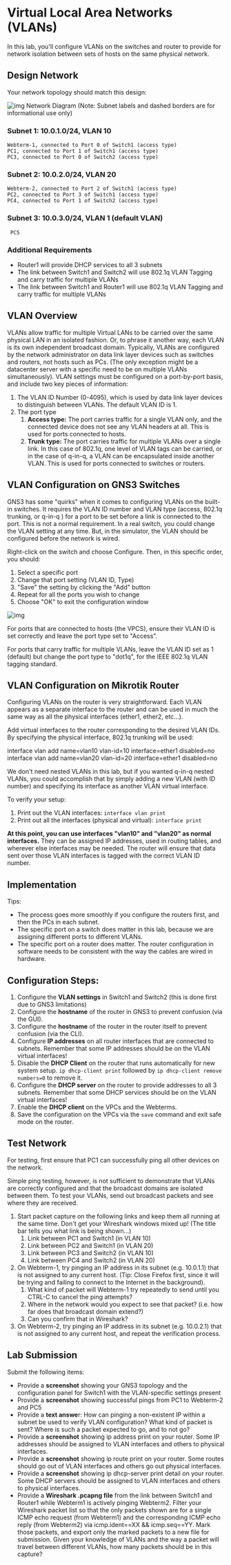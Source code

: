 # Virtual Local Area Networks (VLANs)

In this lab, you'll configure VLANs on the switches and router to provide for network isolation between sets of hosts on the same physical network. 

## Design Network

Your network topology should match this design:

![img](./assets/network-07.png)
  Network Diagram (Note: Subnet labels and dashed borders are for informational use only)

### Subnet 1: 10.0.1.0/24, VLAN 10

    Webterm-1, connected to Port 0 of Switch1 (access type)
    PC1, connected to Port 1 of Switch1 (access type)
    PC3, connected to Port 0 of Switch2 (access type)

### Subnet 2: 10.0.2.0/24, VLAN 20

    Webterm-2, connected to Port 2 of Switch1 (access type)
    PC2, connected to Port 3 of Switch1 (access type)
    PC4, connected to Port 1 of Switch2 (access type)

### Subnet 3: 10.0.3.0/24, VLAN 1 (default VLAN)
     PC5

### Additional Requirements

  - Router1 will provide DHCP services to all 3 subnets
  - The link between Switch1 and Switch2 will use 802.1q VLAN Tagging and carry traffic for multiple VLANs
  - The link between Switch1 and Router1 will use 802.1q VLAN Tagging and carry traffic for multiple VLANs

## VLAN Overview

VLANs allow traffic for multiple Virtual LANs to be carried over the same physical LAN in an isolated fashion. Or, to phrase it another way, each VLAN is its own independent broadcast domain. Typically, VLANs are configured by the network administrator on data link layer devices such as switches and routers, not hosts such as PCs. (The only exception might be a datacenter server with a specific need to be on multiple VLANs simultaneously). VLAN settings must be configured on a port-by-port basis, and include two key pieces of information:

1. The VLAN ID Number (0-4095), which is used by data link layer devices to distinguish between VLANs. The default VLAN ID is 1.
2. The port type
    1. **Access type:** The port carries traffic for a single VLAN only, and the connected device does not see any VLAN headers at all. This is used for ports connected to hosts.
    2. **Trunk type:** The port carries traffic for multiple VLANs over a single link. In this case of 802.1q, one level of VLAN tags can be carried, or in the case of q-in-q, a VLAN can be encapsulated inside another VLAN. This is used for ports connected to switches or routers.

## VLAN Configuration on GNS3 Switches

GNS3 has some "quirks" when it comes to configuring VLANs on the built-in switches. It requires the VLAN ID number and VLAN type (access, 802.1q trunking, or q-in-q ) for a port to be set before a link is connected to the port. This is not a normal requirement. In a real switch, you could change the VLAN setting at any time. But, in the simulator, the VLAN should be configured before the network is wired.

Right-click on the switch and choose Configure. Then, in this specific order, you should:

  1. Select a specific port
  1. Change that port setting (VLAN ID, Type)
  1. "Save" the setting by clicking the "Add" button
  1. Repeat for all the ports you wish to change
  1. Choose "OK" to exit the configuration window

![img](./assets/switch-vlan-config.png)

For ports that are connected to hosts (the VPCS), ensure their VLAN ID is set correctly and leave the port type set to "Access".

For ports that carry traffic for multiple VLANs, leave the VLAN ID set as 1 (default) but change the port type to "dot1q", for the IEEE 802.1q VLAN tagging standard.

## VLAN Configuration on Mikrotik Router

Configuring VLANs on the router is very straightforward. Each VLAN appears as a separate interface to the router and can be used in much the same way as all the physical interfaces (ether1, ether2, etc...).

Add virtual interfaces to the router corresponding to the desired VLAN IDs. By specifying the physical interface, 802.1q trunking will be used:

interface vlan add name=vlan10 vlan-id=10 interface=ether1 disabled=no
interface vlan add name=vlan20 vlan-id=20 interface=ether1 disabled=no

We don't need nested VLANs in this lab, but if you wanted q-in-q nested VLANs, you could accomplish that by simply adding a new VLAN (with ID number) and specifying its interface as another VLAN virtual interface.

To verify your setup:

  1. Print out the VLAN interfaces: `interface vlan print`
  1. Print out all the interfaces (physical and virtual): `interface print`

**At this point, you can use interfaces "vlan10" and "vlan20" as normal interfaces.** They can be assigned IP addresses, used in routing tables, and wherever else interfaces may be needed. The router will ensure that data sent over those VLAN interfaces is tagged with the correct VLAN ID number.
## Implementation

Tips:

  - The process goes more smoothly if you configure the routers first, and then the PCs in each subnet.
  - The specific port on a switch does matter in this lab, because we are assigning different ports to different VLANs.
  - The specific port on a router does matter. The router configuration in software needs to be consistent with the way the cables are wired in hardware.

## Configuration Steps:

  1. Configure the **VLAN settings** in Switch1 and Switch2 (this is done first due to GNS3 limitations)
  1. Configure the **hostname** of the router in GNS3 to prevent confusion (via the GUI).
  1. Configure the **hostname** of the router in the router itself to prevent confusion (via the CLI).
  1. Configure **IP addresses** on all router interfaces that are connected to subnets. Remember that some IP addresses should be on the VLAN virtual interfaces!
  1. Disable the **DHCP Client** on the router that runs automatically for new system setup. `ip dhcp-client print` followed by `ip dhcp-client remove numbers=0` to remove it.
  1. Configure the **DHCP server** on the router to provide addresses to all 3 subnets. Remember that some DHCP services should be on the VLAN virtual interfaces!
  1. Enable the **DHCP client** on the VPCs and the Webterms.
  1. Save the configuration on the VPCs via the `save` command and exit safe mode on the router.

## Test Network

For testing, first ensure that PC1 can successfully ping all other devices on the network.

Simple ping testing, however, is not sufficient to demonstrate that VLANs are correctly configured and that the broadcast domains are isolated between them. To test your VLANs, send out broadcast packets and see where they are received.

  1. Start packet capture on the following links and keep them all running at the same time. Don't get your Wireshark windows mixed up! (The title bar tells you what link is being shown...)
      1. Link between PC1 and Switch1 (in VLAN 10)
      1. Link between PC2 and Switch1 (in VLAN 20)
      1. Link between PC3 and Switch2 (in VLAN 10)
      1. Link between PC4 and Switch2 (in VLAN 20)
  2. On Webterm-1, try pinging an IP address in its subnet (e.g. 10.0.1.1) that is not assigned to any current host. (Tip: Close Firefox first, since it will be trying and failing to connect to the Internet in the background).
     1. What kind of packet will Webterm-1 try repeatedly to send until you CTRL-C to cancel the ping attempts?
     1. Where in the network would you expect to see that packet? (i.e. how far does that broadcast domain extend?)
     1. Can you confirm that in Wireshark?
  3.  On Webterm-2, try pinging an IP address in its subnet (e.g. 10.0.2.1) that is not assigned to any current host, and repeat the verification process.

## Lab Submission

Submit the following items:

  - Provide a **screenshot** showing your GNS3 topology and the configuration panel for Switch1 with the VLAN-specific settings present
  - Provide a **screenshot** showing successful pings from PC1 to Webterm-2 and PC5
  - Provide a **text answe**r: How can pinging a non-existent IP within a subnet be used to verify VLAN configuration? What kind of packet is sent? Where is such a packet expected to go, and to not go?
  - Provide a **screenshot** showing ip address print on your router. Some IP addresses should be assigned to VLAN interfaces and others to physical interfaces.
  - Provide a **screenshot** showing ip route print on your router. Some routes should go out of VLAN interfaces and others go out physical interfaces.
  - Provide a **screenshot** showing ip dhcp-server print detail on your router. Some DHCP servers should be assigned to VLAN interfaces and others to physical interfaces.
  - Provide a **Wireshark .pcapng file** from the link between Switch1 and Router1 while Webterm1 is actively pinging Webterm2. Filter your Wireshark packet list so that the only packets shown are for a single ICMP echo request (from Webterm1) and the corresponding ICMP echo reply (from Webterm2) via icmp.ident==XX && icmp.seq==YY. Mark those packets, and export only the marked packets to a new file for submission. Given your knowledge of VLANs and the way a packet will travel between different VLANs, how many packets should be in this capture?

